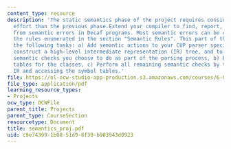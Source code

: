 ```yaml
---
content_type: resource
description: 'The static semantics phase of the project requires considerably more
  effort than the previous phase.Extend your compiler to find, report, and recover
  from semantic errors in Decaf programs. Most semantic errors can be checked by testing
  the rules enumerated in the section "Semantic Rules". This part of the project includes
  the following tasks: a) Add semantic actions to your CUP parser specification to
  construct a high-level intermediate representation (IR) tree, and to perform any
  semantic checks you choose to do as part of the parsing process, b) Build symbol
  tables for the classes, c) Perform all remaining semantic checks by traversing the
  IR and accessing the symbol tables.'
file: https://ol-ocw-studio-app-production.s3.amazonaws.com/courses/6-035-computer-language-engineering-sma-5502-fall-2005/c9e743991b0851d98f39b903943d0923_semantics_proj.pdf
file_type: application/pdf
learning_resource_types:
- Projects
ocw_type: OCWFile
parent_title: Projects
parent_type: CourseSection
resourcetype: Document
title: semantics_proj.pdf
uid: c9e74399-1b08-51d9-8f39-b903943d0923
---
```

